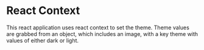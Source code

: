 # React Context

This react application uses react context to set the theme. Theme values are grabbed from an object, which includes an image, with a key theme with values of either dark or light. 
